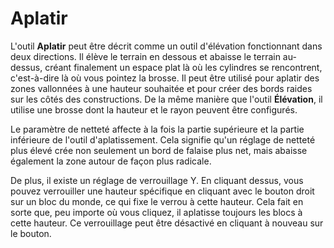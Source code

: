 # Aplatir

L'outil **Aplatir** peut être décrit comme un outil d'élévation fonctionnant dans deux directions. Il élève le terrain en dessous et abaisse le terrain au-dessus, créant finalement un espace plat là où les cylindres se rencontrent, c'est-à-dire là où vous pointez la brosse. Il peut être utilisé pour aplatir des zones vallonnées à une hauteur souhaitée et pour créer des bords raides sur les côtés des constructions. De la même manière que l'outil **Élévation**, il utilise une brosse dont la hauteur et le rayon peuvent être configurés.

Le paramètre de netteté affecte à la fois la partie supérieure et la partie inférieure de l'outil d'aplatissement. Cela signifie qu'un réglage de netteté plus élevé crée non seulement un bord de falaise plus net, mais abaisse également la zone autour de façon plus radicale.

De plus, il existe un réglage de verrouillage Y. En cliquant dessus, vous pouvez verrouiller une hauteur spécifique en cliquant avec le bouton droit sur un bloc du monde, ce qui fixe le verrou à cette hauteur. Cela fait en sorte que, peu importe où vous cliquez, il aplatisse toujours les blocs à cette hauteur. Ce verrouillage peut être désactivé en cliquant à nouveau sur le bouton.